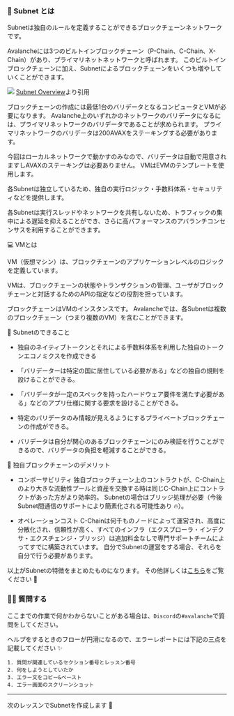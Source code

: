 ### 🌵 Subnet とは

Subnetは独自のルールを定義することができるブロックチェーンネットワークです。

Avalancheには3つのビルトインブロックチェーン（P-Chain、C-Chain、X-Chain）があり、プライマリネットネットワークと呼ばれます。
このビルトインブロックチェーンに加え、Subnetによるブロックチェーンをいくつも増やしていくことができます。

![](/images/AVAX-Subnet/section-1/1_1_2.png)
[Subnet Overview](https://docs.avax.network/subnets)より引用

ブロックチェーンの作成には最低1台のバリデータとなるコンピュータとVMが必要になります。
Avalanche上のいずれかのネットワークのバリデータになるには、プライマリネットワークのバリデータであることが求められます。
プライマリネットワークのバリデータは200AVAXをステーキングする必要があります。

今回はローカルネットワークで動かすのみなので、バリデータは自動で用意されますしAVAXのステーキングは必要ありません。
VMはEVMのテンプレートを使用します。

各Subnetは独立しているため、独自の実行ロジック・手数料体系・セキュリティなどを提供します。

各Subnetは実行スレッドやネットワークを共有しないため、トラフィックの集中による遅延を抑えることができ、さらに高パフォーマンスのアバランチコンセンサスを利用することができます。

💻 VMとは

VM（仮想マシン）は、ブロックチェーンのアプリケーションレベルのロジックを定義しています。

VMは、ブロックチェーンの状態やトランザクションの管理、ユーザがブロックチェーンと対話するためのAPIの指定などの役割を担っています。

ブロックチェーンはVMのインスタンスです。
Avalancheでは、各Subnetは複数のブロックチェーン（つまり複数のVM）を含むことができます。

🚀 Subnetのできること

- 独自のネイティブトークンとそれによる手数料体系を利用した独自のトークンエコノミクスを作成できる

- 「バリデーターは特定の国に居住している必要がある」などの独自の規則を設けることができる。

- 「バリデータが一定のスペックを持ったハードウェア要件を満たす必要がある」などのアプリ仕様に関する要求を設けることができる。

- 特定のバリデータのみ情報が見えるようにするプライベートブロックチェーンの作成ができる。

- バリデータは自分が関心のあるブロックチェーンにのみ検証を行うことができるので、バリデータの負担を軽減することができる。

📓 独自ブロックチェーンのデメリット

- コンポーサビリティ
  独自ブロックチェーン上のコントラクトが、C-Chain上のより大きな流動性プールと資産を交換する時は同じC-Chain上にコントラクトがあった方がより効率的。
  Subnetの場合はブリッジ処理が必要（今後Subnet間通信のサポートにより簡素化される可能性あり 🔥）。

- オペレーションコスト
  C-Chainは何千ものノードによって運営され、高度に分散化され、信頼性が高く、すべてのインフラ（エクスプローラ・インデクサ・エクスチェンジ・ブリッジ）は追加料金なしで専門サポートチームによってすでに構築されています。
  自分でSubnetの運営をする場合、それらを自分で行う必要があります。

以上がSubnetの特徴をまとめたものになります。
その他詳しくは[こちら](https://docs.avax.network/subnets)をご覧ください 💁

### 🙋‍♂️ 質問する

ここまでの作業で何かわからないことがある場合は、`Discord`の`#avalanche`で質問をしてください。

ヘルプをするときのフローが円滑になるので、エラーレポートには下記の三点を記載してください ✨

```
1. 質問が関連しているセクション番号とレッスン番号
2. 何をしようとしていたか
3. エラー文をコピー&ペースト
4. エラー画面のスクリーンショット
```

---

次のレッスンでSubnetを作成します 🎉
